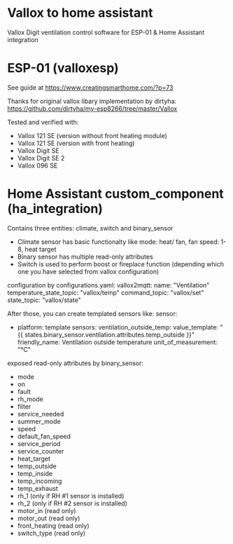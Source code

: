 # Vallox to home assistant
Vallox Digit ventilation control software for ESP-01 & Home Assistant integration

# ESP-01 (valloxesp)
See guide at https://www.creatingsmarthome.com/?p=73

Thanks for original vallox libary implementation by dirtyha:
https://github.com/dirtyha/my-esp8266/tree/master/Vallox

Tested and verified with:
- Vallox 121 SE (version without front heating module)
- Vallox 121 SE (version with front heating)
- Vallox Digit SE
- Vallox Digit SE 2
- Vallox 096 SE

# Home Assistant custom_component (ha_integration)
Contains three entities: climate, switch and binary_sensor
* Climate sensor has basic functionalty like mode: heat/ fan, fan speed: 1-8, heat target
* Binary sensor has multiple read-only attributes
* Switch is used to perform boost or fireplace function (depending which one you have selected from vallox configuration)

configuration by configurations.yaml:
vallox2mqtt:
  name: "Ventilation"
  temperature_state_topic: "vallox/temp"
  command_topic: "vallox/set"
  state_topic: "vallox/state"

After those, you can create templated sensors like:
sensor:
  - platform: template
    sensors:
      ventilation_outside_temp:
        value_template: "{{ states.binary_sensor.ventilation.attributes.temp_outside }}"
        friendly_name: Ventilation outside temperature
        unit_of_measurement: "°C"

exposed read-only attributes by binary_sensor:
- mode
- on
- fault
- rh_mode
- filter
- service_needed
- summer_mode
- speed
- default_fan_speed
- service_period
- service_counter
- heat_target
- temp_outside
- temp_inside
- temp_incoming
- temp_exhaust
- rh_1 (only if RH #1 sensor is installed)
- rh_2 (only if RH #2 sensor is installed)
- motor_in (read only)
- motor_out (read only)
- front_heating (read only)
- switch_type (read only)
